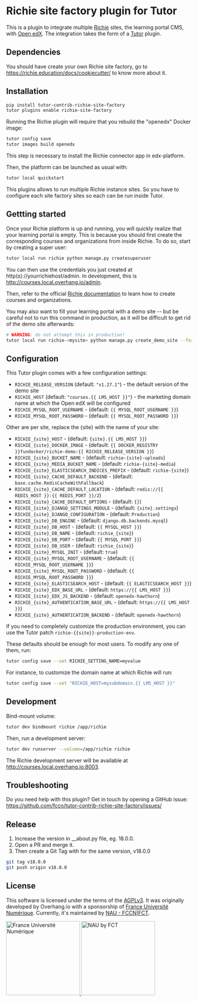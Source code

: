 # Richie site factory plugin for Tutor

This is a plugin to integrate multiple [Richie](https://richie.education/) sites, the learning portal CMS, with [Open edX](https://open.edx.org). The integration takes the form of a [Tutor](https://docs.tutor.overhang.io) plugin.

## Dependencies

You should have create your own Richie site factory, go to https://richie.education/docs/cookiecutter/ to know more about it.


## Installation

```bash
pip install tutor-contrib-richie-site-factory
tutor plugins enable richie-site-factory
```

Running the Richie plugin will require that you rebuild the "openedx" Docker image:

```bash
tutor config save
tutor images build openedx
```

This step is necessary to install the Richie connector app in edx-platform.

Then, the platform can be launched as usual with:

```bash
tutor local quickstart
```

This plugins allows to run multiple Richie instance sites. So you have to configure each site factory sites so each can be run inside Tutor.


## Gettting started

Once your Richie platform is up and running, you will quickly realize that your learning portal is empty. This is because you should first create the corresponding courses and organizations from inside Richie. To do so, start by creating a super user:

```bash
tutor local run richie python manage.py createsuperuser
```

You can then use the credentials you just created at http(s)://yourrichiehost/admin. In development, this is http://courses.local.overhang.io/admin.

Then, refer to the official [Richie documentation](https://richie.education/docs/quick-start) to learn how to create courses and organizations.

You may also want to fill your learning portal with a demo site -- but be careful not to run this command in production, as it will be difficult to get rid of the demo site afterwards:

```bash
# WARNING: do not attempt this in production!
tutor local run richie-<mysite> python manage.py create_demo_site --force
```


## Configuration

This Tutor plugin comes with a few configuration settings:

- `RICHIE_RELEASE_VERSION` (default: `"v1.27.1"`) - the default version of the demo site
- `RICHIE_HOST` (default: `"courses.{{ LMS_HOST }}"`) - the marketing domain name at which the Open edX will be configured
- `RICHIE_MYSQL_ROOT_USERNAME` - (default: `{{ MYSQL_ROOT_USERNAME }}`)
- `RICHIE_MYSQL_ROOT_PASSWORD` - (default: `{{ MYSQL_ROOT_PASSWORD }}`)

Other are per site, replace the {site} with the name of your site:

- `RICHIE_{site}_HOST` - (default: `{site}.{{ LMS_HOST }}`)
- `RICHIE_{site}_DOCKER_IMAGE` - (default: `{{ DOCKER_REGISTRY }}fundocker/richie-demo:{{ RICHIE_RELEASE_VERSION }}`)
- `RICHIE_{site}_BUCKET_NAME` - (default: `richie-{site}-uploads`)
- `RICHIE_{site}_MEDIA_BUCKET_NAME` - (default: `richie-{site}-media`)
- `RICHIE_{site}_ELASTICSEARCH_INDICES_PREFIX` - (default: `richie-{site}`)
- `RICHIE_{site}_CACHE_DEFAULT_BACKEND` - (default: `base.cache.RedisCacheWithFallback`)
- `RICHIE_{site}_CACHE_DEFAULT_LOCATION` - (default: `redis://{{ REDIS_HOST }}:{{ REDIS_PORT }}/2`)
- `RICHIE_{site}_CACHE_DEFAULT_OPTIONS` - (default: `{}`)
- `RICHIE_{site}_DJANGO_SETTINGS_MODULE` - (default: `{site}.settings`)
- `RICHIE_{site}_DJANGO_CONFIGURATION` - (default: `Production`)
- `RICHIE_{site}_DB_ENGINE` - (default: `django.db.backends.mysql`)
- `RICHIE_{site}_DB_HOST` - (default: `{{ MYSQL_HOST }}`)
- `RICHIE_{site}_DB_NAME` - (default: `richie_{site}`)
- `RICHIE_{site}_DB_PORT` - (default: `{{ MYSQL_PORT }}`)
- `RICHIE_{site}_DB_USER` - (default: `richie_{site}`)
- `RICHIE_{site}_MYSQL_INIT` - (default: `true`)
- `RICHIE_{site}_MYSQL_ROOT_USERNAME` - (default: `{{ RICHIE_MYSQL_ROOT_USERNAME }}`)
- `RICHIE_{site}_MYSQL_ROOT_PASSWORD` - (default: `{{ RICHIE_MYSQL_ROOT_PASSWORD }}`)
- `RICHIE_{site}_ELASTICSEARCH_HOST` - (default: `{{ ELASTICSEARCH_HOST }}`)
- `RICHIE_{site}_EDX_BASE_URL` - (default: `https://{{ LMS_HOST }}`)
- `RICHIE_{site}_EDX_JS_BACKEND` - (default: `openedx-hawthorn`)
- `RICHIE_{site}_AUTHENTICATION_BASE_URL` - (default: `https://{{ LMS_HOST }}`)
- `RICHIE_{site}_AUTHENTICATION_BACKEND` - (default: `openedx-hawthorn`)

If you need to completely customize the production environment, you can use the Tutor patch `richie-{{site}}-production-env`.

These defaults should be enough for most users. To modify any one of them, run:

```bash
tutor config save --set RICHIE_SETTING_NAME=myvalue
```

For instance, to customize the domain name at which Richie will run:

```bash
tutor config save --set "RICHIE_HOST=mysubdomain.{{ LMS_HOST }}"
```


## Development

Bind-mount volume:

```bash
tutor dev bindmount richie /app/richie
```

Then, run a development server:

```bash
tutor dev runserver --volume=/app/richie richie
```

The Richie development server will be available at http://courses.local.overhang.io:8003.


## Troubleshooting

Do you need help with this plugin? Get in touch by opening a GitHub issue: https://github.com/fccn/tutor-contrib-richie-site-factory/issues/


## Release

1. Increase the version in __about.py file, eg. 18.0.0.
2. Open a PR and merge it.
3. Then create a Git Tag with for the same version, v18.0.0

```bash
git tag v18.0.0
git push origin v18.0.0
```

## License

This software is licensed under the terms of the [AGPLv3](https://www.gnu.org/licenses/agpl-3.0.en.html). It was originally developed by Overhang.io with a sponsorship of [France Université Numérique](https://github.com/openfun). Currently, it's maintained by [NAU - FCCN|FCT](https://github.com/fccn).

<a href="https://www.fun-mooc.fr">
    <img alt="France Université Numérique" src="https://www.fun-mooc.fr/static/richie/images/logo-en.svg" width="200px" />
</a>

<a href="www.nau.edu.pt">
    <img alt="NAU by FCT" src="https://nau-prod-richie-nau-static-assets.rgw.nau.fccn.pt/static/richie/images/logo_nau_by_fccn_fct.3bc3aeaa7201.svg" width="200px" />
</a>

